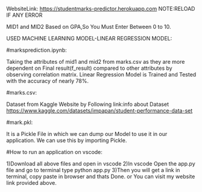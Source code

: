 WebsiteLink:
https://studentmarks-predictor.herokuapp.com
NOTE:RELOAD IF ANY ERROR

MID1 and MID2 Based on GPA,So You Must Enter Between 0 to 10.

USED MACHINE LEARNING MODEL-LINEAR REGRESSION MODEL:

#marksprediction.ipynb:

Taking the attributes of mid1 and mid2 from marks.csv as they are more dependent on Final result(f_result) compared to other attributes by observing correlation matrix.
Linear Regression Model is Trained and Tested with the accuracy of nearly 78%.

#marks.csv:

Dataset from  Kaggle Website by Following link:info about Dataset
https://www.kaggle.com/datasets/impapan/student-performance-data-set

#mark.pkl:

It is a Pickle File in which we can dump our Model to use it in our application.
We can use this by importing Pickle.

#How to run an application on vscode:

1)Download all above files and open in vscode
2)In vscode Open the app.py file and go to terminal type python app.py
3)Then you will get a link in terminal, copy paste in browser and thats Done.
or
You can visit my website link provided above.
